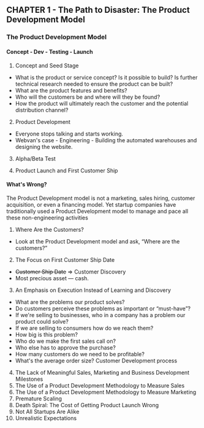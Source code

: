 ## CHAPTER 1 - The Path to Disaster: The Product Development Model

### The Product Development Model

#### Concept - Dev - Testing - Launch

1. Concept and Seed Stage
- What is the product or service concept? Is it possible to build? Is further technical research needed to ensure the product can be built? 
- What are the product features and benefits?
- Who will the customers be and where will they be found?
- How the product will ultimately reach the customer and the potential distribution channel?

2. Product Development
- Everyone stops talking and starts working.
- Webvan's case - Engineering - Building the automated warehouses and designing the website.

3. Alpha/Beta Test

4. Product Launch and First Customer Ship

#### What's Wrong?

The Product Development model is not a marketing, sales hiring, customer acquisition, or even a financing model. Yet startup companies have traditionally used a Product Development model to manage and pace all these non-engineering activities

1. Where Are the Customers?
- Look at the Product Development model and ask, “Where are the customers?”
2. The Focus on First Customer Ship Date
- ~~Customer Ship Date~~ => Customer Discovery
- Most precious asset — cash.
3. An Emphasis on Execution Instead of Learning and Discovery
- What are the problems our product solves?
- Do customers perceive these problems as important or “must-have”?
- If we're selling to businesses, who in a company has a problem our product could solve?
- If we are selling to consumers how do we reach them?
- How big is this problem?
- Who do we make the first sales call on?
- Who else has to approve the purchase?
- How many customers do we need to be profitable?
- What's the average order size?
Customer Development process
4. The Lack of Meaningful Sales, Marketing and Business Development Milestones
5. The Use of a Product Development Methodology to Measure Sales
6. The Use of a Product Development Methodology to Measure Marketing
7. Premature Scaling
8. Death Spiral: The Cost of Getting Product Launch Wrong
9. Not All Startups Are Alike
10. Unrealistic Expectations
